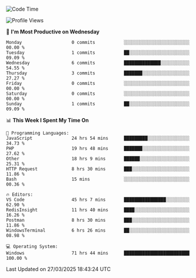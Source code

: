 <!--START_SECTION:waka-->
![Code Time](http://img.shields.io/badge/Code%20Time-4%2C469%20hrs%208%20mins-blue)

![Profile Views](http://img.shields.io/badge/Profile%20Views-0-blue)

📅 **I'm Most Productive on Wednesday** 

```text
Monday                   0 commits           ░░░░░░░░░░░░░░░░░░░░░░░░░   00.00 % 
Tuesday                  1 commits           ██░░░░░░░░░░░░░░░░░░░░░░░   09.09 % 
Wednesday                6 commits           ██████████████░░░░░░░░░░░   54.55 % 
Thursday                 3 commits           ███████░░░░░░░░░░░░░░░░░░   27.27 % 
Friday                   0 commits           ░░░░░░░░░░░░░░░░░░░░░░░░░   00.00 % 
Saturday                 0 commits           ░░░░░░░░░░░░░░░░░░░░░░░░░   00.00 % 
Sunday                   1 commits           ██░░░░░░░░░░░░░░░░░░░░░░░   09.09 % 
```


📊 **This Week I Spent My Time On** 

```text
💬 Programming Languages: 
JavaScript               24 hrs 54 mins      █████████░░░░░░░░░░░░░░░░   34.73 % 
PHP                      19 hrs 48 mins      ███████░░░░░░░░░░░░░░░░░░   27.62 % 
Other                    18 hrs 9 mins       ██████░░░░░░░░░░░░░░░░░░░   25.31 % 
HTTP Request             8 hrs 30 mins       ███░░░░░░░░░░░░░░░░░░░░░░   11.86 % 
Bash                     15 mins             ░░░░░░░░░░░░░░░░░░░░░░░░░   00.36 % 

🔥 Editors: 
VS Code                  45 hrs 7 mins       ████████████████░░░░░░░░░   62.90 % 
RedisInsight             11 hrs 40 mins      ████░░░░░░░░░░░░░░░░░░░░░   16.26 % 
Postman                  8 hrs 30 mins       ███░░░░░░░░░░░░░░░░░░░░░░   11.86 % 
WindowsTerminal          6 hrs 26 mins       ██░░░░░░░░░░░░░░░░░░░░░░░   08.98 % 

💻 Operating System: 
Windows                  71 hrs 44 mins      █████████████████████████   100.00 % 
```


 Last Updated on 27/03/2025 18:43:24 UTC
<!--END_SECTION:waka-->
